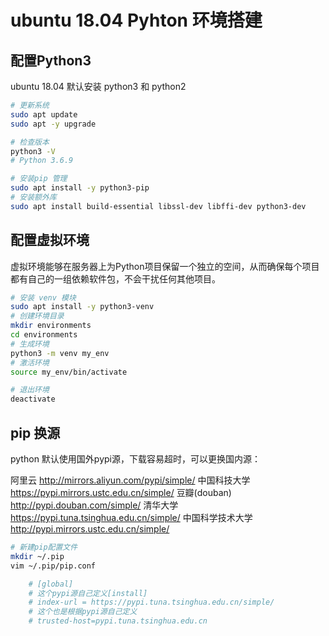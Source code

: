 # ubuntu 18.04 Pyhton 环境搭建

## 配置Python3

ubuntu 18.04 默认安装 python3 和 python2

```sh
# 更新系统
sudo apt update
sudo apt -y upgrade

# 检查版本
python3 -V
# Python 3.6.9

# 安装pip 管理
sudo apt install -y python3-pip
# 安装额外库
sudo apt install build-essential libssl-dev libffi-dev python3-dev
```

## 配置虚拟环境

虚拟环境能够在服务器上为Python项目保留一个独立的空间，从而确保每个项目都有自己的一组依赖软件包，不会干扰任何其他项目。

```sh
# 安装 venv 模块
sudo apt install -y python3-venv
# 创建环境目录
mkdir environments
cd environments
# 生成环境
python3 -m venv my_env
# 激活环境
source my_env/bin/activate

# 退出环境
deactivate
```

## pip 换源

python 默认使用国外pypi源，下载容易超时，可以更换国内源：

阿里云 http://mirrors.aliyun.com/pypi/simple/
中国科技大学 https://pypi.mirrors.ustc.edu.cn/simple/
豆瓣(douban) http://pypi.douban.com/simple/
清华大学 https://pypi.tuna.tsinghua.edu.cn/simple/
中国科学技术大学 http://pypi.mirrors.ustc.edu.cn/simple/

```sh
# 新建pip配置文件
mkdir ~/.pip
vim ~/.pip/pip.conf

    # [global]
    # 这个pypi源自己定义[install]
    # index-url = https://pypi.tuna.tsinghua.edu.cn/simple/ 
    # 这个也是根据pypi源自己定义
    # trusted-host=pypi.tuna.tsinghua.edu.cn
  
```
